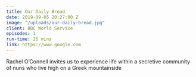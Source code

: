 ```yaml
---
title: Our Daily Bread
date: 2019-09-05 20:27:00 Z
image: "/uploads/our-daily-bread.jpg"
client: BBC World Service
episodes: 1
run-time: 26 mins
link: https://www.google.com
---
```


Rachel O’Connell invites us to experience life within a secretive community of nuns who live high on a Greek mountainside